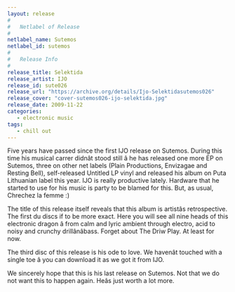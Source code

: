 ```yaml
---
layout: release
#
#   Netlabel of Release
#
netlabel_name: Sutemos
netlabel_id: sutemos
#
#   Release Info
#
release_title: Selektida
release_artist: IJO
release_id: sute026
release_url: "https://archive.org/details/Ijo-Selektidasutemos026"
release_cover: "cover-sutemos026-ijo-selektida.jpg"
release_date: 2009-11-22
categories:
   - electronic music
tags:
   - chill out
---
```

Five years have passed since the first IJO release on Sutemos. During this time his musical carrer didnât stood still â he has released one more EP on Sutemos, three on other net labels (Plain Productions, Envizagae and Resting Bell), self-released Untitled LP vinyl and released his album on Puta Lithuanian label this year. IJO is really productive lately. Hardware that he started to use for his music is party to be blamed for this. But, as usual, Chrechez la femme :)

The title of this release itself reveals that this album is artistâs retrospective. The first du discs if to be more exact. Here you will see all nine heads of this electronic dragon â from calm and lyric ambient through electro, acid to noisy and crunchy drillânâbass. Forget about The Driw Play. At least for now.

The third disc of this release is his ode to love. We havenât touched with a single toe â you can download it as we got it from IJO.

We sincerely hope that this is his last release on Sutemos. Not that we do not want this to happen again. Heâs just worth a lot more.

